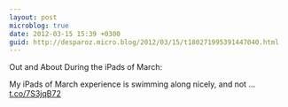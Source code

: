 ```yaml
---
layout: post
microblog: true
date: 2012-03-15 15:39 +0300
guid: http://desparoz.micro.blog/2012/03/15/t180271995391447040.html
---
```

Out and About During the iPads of March: 

My iPads of March experience is swimming along nicely, and not ... [t.co/7S3jqB72](http://t.co/7S3jqB72)
